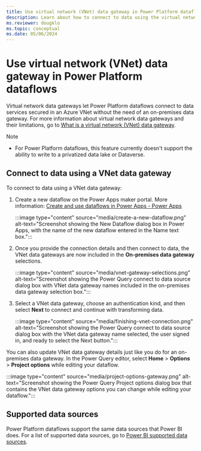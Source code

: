 ```yaml
---
title: Use virtual network (VNet) data gateway in Power Platform dataflows
description: Learn about how to connect to data using the virtual network (VNet) data gateway, along with details of supported data sources.
ms.reviewer: dougklo
ms.topic: conceptual
ms.date: 05/06/2024
---
```


# Use virtual network (VNet) data gateway in Power Platform dataflows

Virtual network data gateways let Power Platform dataflows connect to data services secured in an Azure VNet without the need of an on-premises data gateway. For more information about virtual network data gateways and their limitations, go to [What is a virtual network (VNet) data gateway](what-is.md).

>[!Note]
>
>* For Power Platform dataflows, this feature currently doesn't support the ability to write to a privatized data lake or Dataverse.

## Connect to data using a VNet data gateway

To connect to data using a VNet data gateway:

1. Create a new dataflow on the Power Apps maker portal. More information: [Create and use dataflows in Power Apps - Power Apps](/powerapps/maker/data-platform/create-and-use-dataflows)

   :::image type="content" source="media/create-a-new-dataflow.png" alt-text="Screenshot showing the New Dataflow dialog box in Power Apps, with the name of the new dataflow entered in the Name text box.":::

2. Once you provide the connection details and then connect to data, the VNet data gateways are now included in the **On-premises data gateway** selections.

   :::image type="content" source="media/vnet-gateway-selections.png" alt-text="Screenshot showing the Power Query connect to data source dialog box with VNet data gateway names included in the on-premises data gateway selection box.":::

3. Select a VNet data gateway, choose an authentication kind, and then select **Next** to connect and continue with transforming data.

   :::image type="content" source="media/finishing-vnet-connection.png" alt-text="Screenshot showing the Power Query connect to data source dialog box with the VNet data gateway name selected, the user signed in, and ready to select the Next button.":::

You can also update VNet data gateway details just like you do for an on-premises data gateway. In the Power Query editor, select **Home** > **Options** > **Project options** while editing your dataflow.

   :::image type="content" source="media/project-options-gateway.png" alt-text="Screenshot showing the Power Query Project options dialog box that contains the VNet data gateway options you can change while editing your dataflow.":::

## Supported data sources

Power Platform dataflows support the same data sources that Power BI does. For a list of supported data sources, go to [Power BI supported data sources](use-data-gateways-sources-power-bi.md#supported-azure-data-services).
